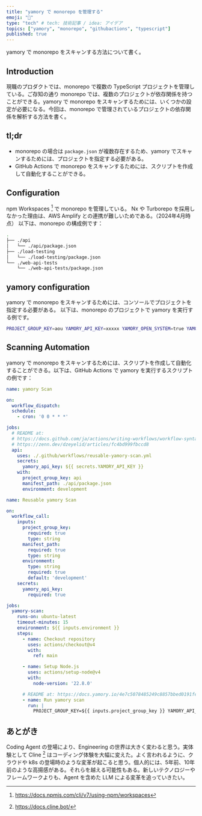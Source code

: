 ```yaml
---
title: "yamory で monorepo を管理する"
emoji: "🦎"
type: "tech" # tech: 技術記事 / idea: アイデア
topics: ["yamory", "monorepo", "githubactions", "typescript"]
published: true
---
```


yamory で monorepo をスキャンする方法について書く。

## Introduction

現職のプロダクトでは、monorepo で複数の TypeScript プロジェクトを管理している。ご存知の通り monorepo では、複数のプロジェクトが依存関係を持つことができる。yamory で monorepo をスキャンするためには、いくつかの設定が必要になる。今回は、monorepo で管理されているプロジェクトの依存関係を解析する方法を書く。

## tl;dr

- monorepo の場合は `package.json` が複数存在するため、yamory でスキャンするためには、プロジェクトを指定する必要がある。
- GitHub Actions で monorepo をスキャンするためには、スクリプトを作成して自動化することができる。

## Configuration

npm Workspaces [^1] で monorepo を管理している。
Nx や Turborepo を採用しなかった理由は、AWS Amplify との連携が難しいためである。（2024年4月時点）
以下は、monorepo の構成例です：

```bash
.
├── ./api
│   └── ./api/package.json
├── ./load-testing
│   └── ./load-testing/package.json
└── ./web-api-tests
    └── ./web-api-tests/package.json
```

## yamory configuration

yamory で monorepo をスキャンするためには、コンソールでプロジェクトを指定する必要がある。
以下は、monorepo のプロジェクトで yamory を実行する例です。

```bash
PROJECT_GROUP_KEY=aou YAMORY_API_KEY=xxxxx YAMORY_OPEN_SYSTEM=true YAMORY_DISTRIBUTED=true bash -c "$(curl -sSf -L https://localscanner.yamory.io/script/npm)" -- --manifest ./api/package.json
```

## Scanning Automation

yamory で monorepo をスキャンするためには、スクリプトを作成して自動化することができる。以下は、GitHub Actions で yamory を実行するスクリプトの例です：

```yaml
name: yamory Scan

on:
  workflow_dispatch:
  schedule:
    - cron: '0 0 * * *'

jobs:
  # README at:
  # https://docs.github.com/ja/actions/writing-workflows/workflow-syntax-for-github-actions#example-of-onworkflow_callsecrets
  # https://zenn.dev/dzeyelid/articles/fc4bd999fbccd8
  api:
    uses: ./.github/workflows/reusable-yamory-scan.yml
    secrets:
      yamory_api_key: ${{ secrets.YAMORY_API_KEY }}
    with:
      project_group_key: api
      manifest_path: ./api/package.json
      environment: development
```

```yaml
name: Reusable yamory Scan

on:
  workflow_call:
    inputs:
      project_group_key:
        required: true
        type: string
      manifest_path:
        required: true
        type: string
      environment:
        type: string
        required: true
        default: 'development'
    secrets:
      yamory_api_key:
        required: true

jobs:
  yamory-scan:
    runs-on: ubuntu-latest
    timeout-minutes: 15
    environment: ${{ inputs.environment }}
    steps:
      - name: Checkout repository
        uses: actions/checkout@v4
        with:
          ref: main

      - name: Setup Node.js
        uses: actions/setup-node@v4
        with:
          node-version: '22.8.0'

      # README at: https://docs.yamory.io/4e7c5078485249c8857bbed0191fe8a8
      - name: Run yamory scan
        run: |
          PROJECT_GROUP_KEY=${{ inputs.project_group_key }} YAMORY_API_KEY=${{ secrets.yamory_api_key }} YAMORY_OPEN_SYSTEM=true YAMORY_DISTRIBUTED=true bash -c "$(curl -sSf -L https://localscanner.yamory.io/script/npm)" -- --manifest ${{ inputs.manifest_path }}
```

## あとがき

Coding Agent の登場により、Engineering の世界は大きく変わると思う。実体験として Cline [^2] はコーディング体験を大幅に変えた。よく言われるように、クラウドや k8s の登場時のような変革が起こると思う。個人的には、5年前、10年前のような高揚感がある。それらを越える可能性もある。新しいテクノロジーやフレームワークよりも、Agent を含めた LLM による変革を追っていきたい。

[^1]: https://docs.npmjs.com/cli/v7/using-npm/workspaces

[^2]: https://docs.cline.bot/
